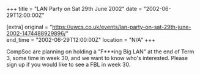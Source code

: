 +++
title = "LAN Party on Sat 29th June 2002"
date = "2002-06-29T12:00:00Z"

[extra]
original = "https://uwcs.co.uk/events/lan-party-on-sat-29th-june-2002-1474488929896/"    
end_time = "2002-06-29T12:00:00Z"
location = "N/A"
+++

CompSoc are planning on holding a "F\*\*\*ing Big LAN" at the end of Term 3, some time in week 30, and we want to know who's interested. Please sign up if you would like to see a FBL in week 30.

